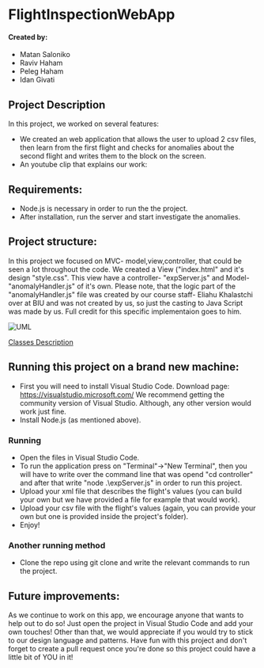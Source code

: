 # FlightInspectionWebApp
#### Created by:
- Matan Saloniko
- Raviv Haham
- Peleg Haham
- Idan Givati


Project Description
-
In this project, we worked on several features:
- We created an web application that allows the user to upload 2 csv files, then learn from the first flight and checks for anomalies about the second flight and writes them to  the block on the screen.
- An youtube clip that explains our work: 


## Requirements:

- Node.js is necessary in order to run the the project.
- After installation, run the server and start investigate the anomalies.

## Project structure:

In this project we focused on MVC- model,view,controller, that could be seen a lot throughout the code.
We created a View ("index.html" and it's design "style.css". This view have a controller- "expServer.js" and Model- "anomalyHandler.js" of it's own.
Please note, that the logic part of the "anomalyHandler.js" file was created by our course staff- Eliahu Khalastchi over at BIU and was not created by us, so just the casting to Java Script was made by us. Full credit for this specific implementaion goes to him.

![UML](https://ibb.co/xsbBP7y)

[Classes Description](FlightInspectionApp/ClassDetails.md)


## Running this project on a brand new machine:

- First you will need to install Visual Studio Code.
	Download page:
	https://visualstudio.microsoft.com/
	We recommend getting the community version of Visual Studio. Although, any other version would work just fine.
- Install Node.js (as mentioned above).

### Running

- Open the files in Visual Studio Code.
- To run the application press on "Terminal"->"New Terminal", then you will have to write over the command line that was opend "cd controller" and after that write       "node .\expServer.js" in order to run this project.
- Upload your xml file that describes the flight's values (you can build your own but we have provided a file for example that would work).
- Upload your csv file with the flight's values (again, you can provide your own but one is provided inside the project's folder).
- Enjoy!

### Another running method

- Clone the repo using git clone and write the relevant commands to run the project.

## Future improvements:

As we continue to work on this app, we encourage anyone that wants to help out to do so!
Just open the project in Visual Studio Code and add your own touches!
Other than that, we would appreciate if you would try to stick to our design language and patterns.
Have fun with this project and don't forget to create a pull request once you're done so this project could have a little bit of YOU in it!
